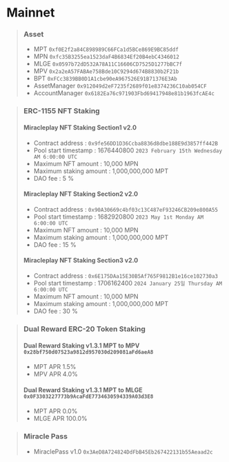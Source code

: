 # Mainnet
>### Asset
> * MPT `0xf0E2f2a84C898989C66FCa1d5BCe869E9BC85ddf`
> * MPN `0xfc35B3255ea1523daF4B6834Ef20B4ebC4346012`
> * MLGE `0x0597b72dD532A78A11C16606CD7525D1277bBC7f`
> * MPV `0x2a2eA57FABAe758Bde10C9294d674B8830b2F21b`
> * BPT `0xFCc3839BB0D1A1cbe90eA967526E91B71376E3Ab`
> * AssetManager `0x912049d2eF7235f2689f01e8374236C10ab054CF`
> * AccountManager `0x6182Ea76c971903Fbd69417948e81b1963fcAE4c`

> ### ERC-1155 NFT Staking
> #### Miracleplay NFT Staking Section1 v2.0 
> * Contract address : `0x9fe56DD1D36Ccba8836d8dbe188E9d3857ff442B`
> * Pool start timestamp : 1676440800 `2023 February 15th Wednesday AM 6:00:00 UTC`
> * Maximum NFT amount : 10,000 MPN
> * Maximum staking amount : 1,000,000,000 MPT
> * DAO fee : 5 %
> #### Miracleplay NFT Staking Section2 v2.0
> * Contract address : `0x90A30669c4bf03c13C487eF93246CB209e800A55`
> * Pool start timestamp : 1682920800 `2023 May 1st Monday AM 6:00:00 UTC`
> * Maximum NFT amount : 10,000 MPN
> * Maximum staking amount : 1,000,000,000 MPT
> * DAO fee : 15 %
> #### Miracleplay NFT Staking Section3 v2.0
> * Contract address : `0x6E175DAa15E30B5Af765F9812B1e16ce102730a3`
> * Pool start timestamp : 1706162400 `2024 January 25일 Thursday AM 6:00:00 UTC`
> * Maximum NFT amount : 10,000 MPN
> * Maximum staking amount : 1,000,000,000 MPT
> * DAO fee : 30 %

> ### Dual Reward ERC-20 Token Staking
> #### Dual Reward Staking v1.3.1 MPT to MPV `0x28bf750d07523a9812d957030d209081aFd6aeA8`
> * MPT APR 1.5%
> * MPV APR 4.0%
> #### Dual Reward Staking v1.3.1 MPT to MLGE `0x0F3303227773b9AcaFdE7734630594339A03d3E8`
> * MPT APR 0.0%
> * MLGE APR 100.0%

> ### Miracle Pass
> * MiraclePass v1.0 `0x3AeD8A724824DdFbB45Eb267422131b55Aeaad2c`